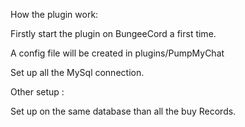 How the plugin work:

Firstly start the plugin on BungeeCord a first time.

A config file will be created in plugins/PumpMyChat

Set up all the MySql connection. 

Other setup :

Set up on the same database than all the buy Records.


